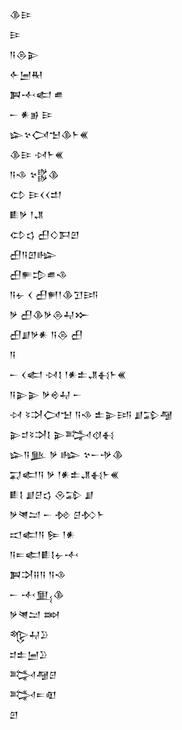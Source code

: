 <div class='block'>
<div class='line'>𒆠𒄿</div>
<div class='line'>𒄿</div>
<div class='line'>𒀀𒁲𒉌</div>
<div class='line'>𒅆𒅁𒊑</div>
<div class='line'>𒀉𒋾𒅗 𒌑</div>
<div class='line'>𒀸 𒀭𒂊 𒄿</div>
<div class='line'>𒇽𒆳𒉏𒈠𒆠𒈨𒌍</div>
<div class='line'>𒆠𒄿 𒀴𒈨𒌍</div>
<div class='line'>𒀀𒈾 𒆳𒌵𒆠</div>
<div class='line'>𒌌 𒄿𒌋𒌋𒄥</div>
<div class='line'>𒀾𒃻 𒁹𒂗</div>
<div class='line'>𒌌𒌓 𒌷𒄭𒁕𒇻</div>
<div class='line'>𒌷𒀀𒇻𒈗</div>
<div class='line'>𒌷𒊓𒄠𒌑𒈾</div>
<div class='line'>𒀀𒉡 𒌋 𒌷𒂍𒁹𒆠𒋛𒅀</div>
<div class='line'>𒃻 𒌷𒆠𒃻𒁲𒄷𒁍</div>
<div class='line'>𒌷𒋗𒃻𒀭 𒀀𒁲 𒌷</div>
<div class='line'>𒀀</div>
<div class='line'>𒀸 𒌋𒅗 𒀴𒋙 𒁹𒀭𒉺𒂗𒈬𒈨𒌍</div>
<div class='line'>𒀀𒉌𒉌 𒃻𒄴𒄷 𒀸</div>
<div class='line'>𒀴 𒂟𒋫𒉏𒈠 𒀀𒈾 𒉺𒉌𒅀 𒋗𒁉𒆷</div>
<div class='line'>𒉌𒄑𒂟𒋫𒋙 𒉌𒅋𒋼𒈬</div>
<div class='line'>𒇽𒀀𒆥 𒃻 𒈗 𒆳𒀸𒋩𒆠</div>
<div class='line'>𒍑𒅗𒀀 𒃻 𒁹𒀭𒉺𒂗𒈬𒈨𒌍</div>
<div class='line'>𒀾𒋙 𒋗𒆪𒌓 𒊮𒁉 𒋗</div>
<div class='line'>𒃻𒇴𒁺 𒀸 𒁵 𒆪𒁴𒈨</div>
<div class='line'>𒀊𒅗𒀀 𒌉 𒁹𒀭</div>
<div class='line'>𒀀𒋰𒅗𒀾𒋙𒉡𒋾</div>
<div class='line'>𒀉𒋫𒍝𒀀 𒀀𒈾</div>
<div class='line'>𒀸 𒋾𒅅𒆠</div>
<div class='line'>𒃻𒇴𒁺 𒇷</div>
<div class='line'>𒈜𒄷𒊒</div>
<div class='line'>𒄑𒉺𒅁𒊒</div>
<div class='line'>𒅋𒆷𒆪</div>
<div class='line'>𒅋𒋰𒊏</div>
<div class='line'>𒇻</div>
</div>